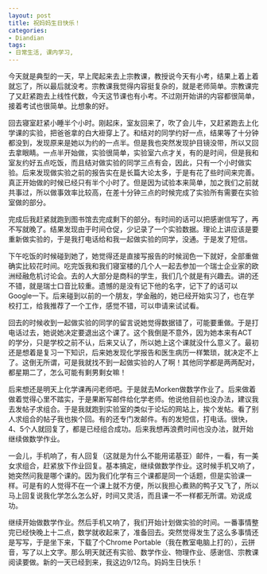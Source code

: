 ```yaml
---
layout: post
title: 祝妈妈生日快乐！
categories:
- Diandian
tags:
- 日常生活, 课内学习, 
---
```

<p>今天就是典型的一天，早上爬起来去上宗教课，教授说今天有小考，结果上着上着就忘了，所以最后就没考。宗教课我觉得内容挺复杂的，就是老师简单。宗教课完了又赶紧跑去上线性代数，今天这节课也有小考。不过刚开始讲的内容都很简单，接着考试也很简单。比想象的好。</p>
<p>回去寝室赶紧小睡半个小时。刚起床，室友回来了，吹了会儿牛，又赶紧跑去上化学课的实验，把爸爸拿的白大褂穿上了。和结对的同学约好一点，结果等了十分钟都没到，发现原来是她以为约的一点半。但是我也突然发现护目镜没带，所以又回去拿眼睛。一点半开始做，实验很简单，实验室六点才关，有的是时间，但是我和室友约好五点吃饭，而且结对做实验的同学三点有会，因此，只有一个小时做实验。后来发现做实验之前的报告实在是长篇大论太多，于是有花了些时间来完善。真正开始做的时候已经只有半个小时了。但是因为试验本来简单，加之我们之前就共事过，所以做事效率比较高，在差十分钟三点的时候完成了实验所有需要在实验室做的部分。</p>
<p>完成后我赶紧就跑到图书馆去完成剩下的部分。有时间的话可以把感谢信写了，再不写就晚了。结果发现由于时间仓促，少记录了一个实验数据。理论上讲应该是要重新做实验的，于是我打电话给和我一起做实验的同学，没通。于是发了短信。</p>
<p>下午吃饭的时候碰到她了，她觉得还是直接写报告的时候润色一下就好，全部重做确实比较花时间。吃完饭我和我们寝室楼的几个人一起去参加一个瑞士企业家的欧洲经融危机讨论会。去的人大部分是商科的学生，我们几个就是有兴趣去。讲的还不错，就是瑞士口音比较重。遗憾的是没有记下他的名字，记下了的话可以Google一下。后来碰到以前的一个朋友，学金融的，她已经开始实习了，也在学校打工，给我推荐了一个工作，感觉不错，可以申请来试试看。</p>
<p>回去的时候收到一起做实验的同学的留言说她觉得数据错了，可能要重做。于是打电话过去，她说她决定要退出这个课了。这个我倒是不意外，因为她本来有ACT的学分，只是学校之前不认，后来又认了，所以她上这个课就没什么意义了。最初还是想着是复习一下知识，后来她发现化学报告和医生病历一样繁琐，就决定不上了。这倒无所谓，可是我就找不到一起做实验的人了啊！其他同学都是两两配对，都星期二了，怎么可能有剩男剩女嘛！</p>
<p>后来想还是明天上化学课再问老师吧。于是就去Morken做数学作业了。后来做着做着觉得心里不踏实，于是果断写邮件给化学老师。他说他目前也没办法，建议我去发帖子求组合。于是我就跑到实验室的类似于论坛的网站上，挨个发帖。看了别人求组合的帖子我也挨个回。有的还专门发邮件。有的发短信，打电话。很快，4、5个人就回复了，都是已经组合成功。后来我想再浪费时间也没办法，就开始继续做数学作业。</p>
<p>一会儿，手机响了，有人回复（这就是为什么不能用诺基亚）邮件，一看，有一美女求组合，赶紧放下作业回复。基本搞定，继续做数学作业。这时候手机又响了，她突然问我是哪个课的。因为我们化学有三个课都是同一个话题，但是实验课一样。可是有的人觉得不在一个课上就不方便，所以我担心煮熟的鸭子又飞了，所以马上回复说我化学怎么怎么好，时间又灵活，而且课一不一样都无所谓。劝说成功。</p>
<p>继续开始做数学作业。然后手机又响了，我们开始计划做实验的时间。一番事情整完已经快晚上十二点，数学就收起来了，准备回去。突然觉得发生了这么多事情还是写写，于是坐下来，下载了个Chrome Portable（我在教室电脑上打的），云拼音，写了以上文字。那么明天就还有实验、数学作业、物理作业、感谢信、宗教课阅读要做。新的一天已经到来，我这边9/12鸟。妈妈生日快乐！</p>